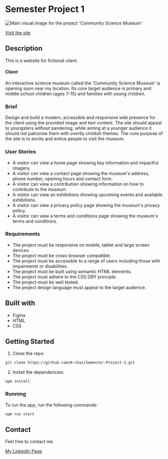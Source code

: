 # Semester Project 1

![Main visual image for the project 'Community Science Museum'](image/README-image.png)

[Visit the site](https://h-chai.github.io/Semester-Project-1/)

## Description

This is a website for fictional client.

#### Client

An interactive science museum called the 'Community Science Museum' is opening soon near my location. Its core target audience is primary and middle school children (ages 7-15) and families with young children.

### Brief

Design and build a modern, accessible and responsive web presence for the client using the provided image and text content.
The site should appeal to youngsters without pandering; while aiming at a younger audience it should not patronise them with overtly childish themes.
The core purpose of the site is to excite and entice people to visit the museum.

### User Stories

- A visitor can view a home page showing key information and impactful imagery.
- A visitor can view a contact page showing the museum's address, phone number, opening hours and contact form.
- A visitor can view a contribution showing information on how to contribute to the museum.
- A visitor can view an exhibitions showing upcoming events and available exhibitions.
- A visitor can view a privacy policy page showing the museum's privacy policy.
- A visitor can view a terms and conditions page showing the museum's terms and conditions.

### Requirements

- The project must be responsive on mobile, tablet and large screen devices.
- The project must be cross-browser compatible.
- The project must be accessible to a range of users including those with impairments or disabilities.
- The project must be built using semantic HTML elements.
- The project must adhere to the CSS DRY principle.
- The project must be well tested.
- The project design language must appeal to the target audience.

## Built with

- Figma
- HTML
- CSS

## Getting Started

1. Clone the repo:

```bash
git clone https://github.com/H-chai/Semester-Project-1.git
```

2. Install the dependencies:

```
npm install
```

### Running

To run the app, run the following commands:

```bash
npm run start
```

## Contact

Feel free to contact me

[My LinkedIn Page](https://www.linkedin.com/in/hikari-%C3%B8verby-957493241)
